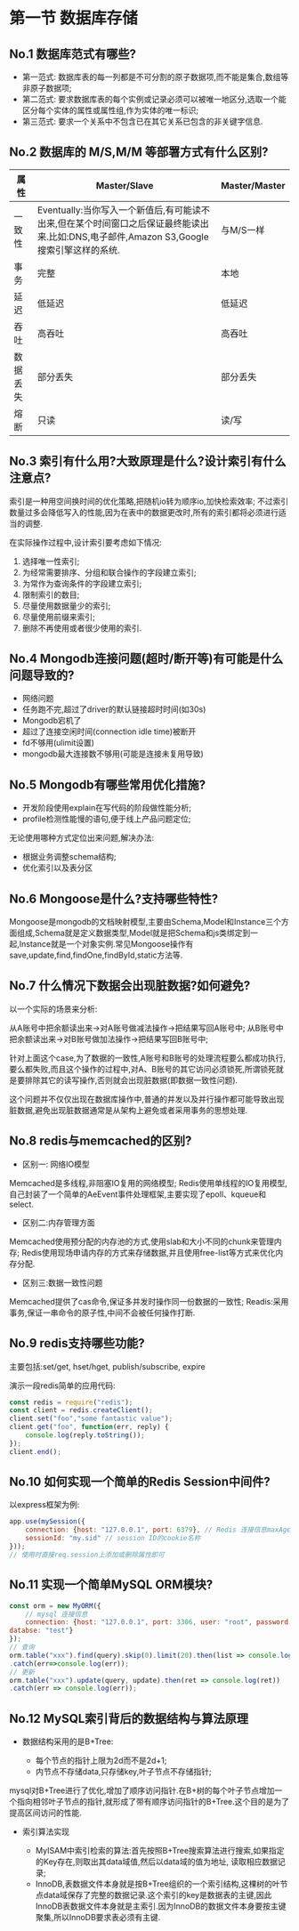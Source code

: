 # 第一节 数据库存储

## No.1 数据库范式有哪些?

* 第一范式: 数据库表的每一列都是不可分割的原子数据项,而不能是集合,数组等非原子数据项;
* 第二范式: 要求数据库表的每个实例或记录必须可以被唯一地区分,选取一个能区分每个实体的属性或属性组,作为实体的唯一标识;
* 第三范式: 要求一个关系中不包含已在其它关系已包含的非关键字信息.

## No.2 数据库的 M/S,M/M 等部署方式有什么区别?

|  属性  | Master/Slave |  Master/Master  |
| ------ | ------ | ------ |
|  一致性  | Eventually:当你写入一个新值后,有可能读不出来,但在某个时间窗口之后保证最终能读出来.比如:DNS,电子邮件,Amazon S3,Google搜索引擎这样的系统.   |   与M/S一样    |
|  事务  | 完整   | 本地 |
|  延迟  | 低延迟   | 低延迟      |
|  吞吐  | 高吞吐 | 高吞吐 |
|  数据丢失  | 部分丢失    | 部分丢失 |
|  熔断  | 只读    | 读/写  |

## No.3 索引有什么用?大致原理是什么?设计索引有什么注意点?

索引是一种用空间换时间的优化策略,把随机io转为顺序io,加快检索效率;
不过索引数量过多会降低写入的性能,因为在表中的数据更改时,所有的索引都将必须进行适当的调整.

在实际操作过程中,设计索引要考虑如下情况:

1. 选择唯一性索引;
2. 为经常需要排序、分组和联合操作的字段建立索引;
3. 为常作为查询条件的字段建立索引;
4. 限制索引的数目;
5. 尽量使用数据量少的索引;
6. 尽量使用前缀来索引;
7. 删除不再使用或者很少使用的索引.

## No.4 Mongodb连接问题(超时/断开等)有可能是什么问题导致的?

* 网络问题
* 任务跑不完,超过了driver的默认链接超时时间(如30s)
* Mongodb宕机了
* 超过了连接空闲时间(connection idle time)被断开
* fd不够用(ulimit设置)
* mongodb最大连接数不够用(可能是连接未复用导致)

## No.5 Mongodb有哪些常用优化措施?

* 开发阶段使用explain在写代码的阶段做性能分析;
* profile检测性能慢的语句,便于线上产品问题定位;

无论使用哪种方式定位出来问题,解决办法:

* 根据业务调整schema结构;
* 优化索引以及表分区

## No.6 Mongoose是什么?支持哪些特性?

Mongoose是mongodb的文档映射模型,主要由Schema,Model和Instance三个方面组成,Schema就是定义数据类型,Model就是把Schema和js类绑定到一起,Instance就是一个对象实例.常见Mongoose操作有save,update,find,findOne,findById,static方法等.

## No.7 什么情况下数据会出现脏数据?如何避免?

以一个实际的场景来分析:

从A账号中把余额读出来->对A账号做减法操作->把结果写回A账号中;
从B账号中把余额读出来->对B账号做加法操作->把结果写回B账号中;

针对上面这个case,为了数据的一致性,A账号和B账号的处理流程要么都成功执行,要么都失败,而且这个操作的过程中,对A、B账号的其它访问必须锁死,所谓锁死就是要排除其它的读写操作,否则就会出现脏数据(即数据一致性问题).

这个问题并不仅仅出现在数据库操作中,普通的并发以及并行操作都可能导致出现脏数据,避免出现脏数据通常是从架构上避免或者采用事务的思想处理.

## No.8 redis与memcached的区别?

* 区别一: 网络IO模型

Memcached是多线程,非阻塞IO复用的网络模型;
Redis使用单线程的IO复用模型,自己封装了一个简单的AeEvent事件处理框架,主要实现了epoll、kqueue和select.

* 区别二:内存管理方面

Memcached使用预分配的内存池的方式,使用slab和大小不同的chunk来管理内存;
Redis使用现场申请内存的方式来存储数据,并且使用free-list等方式来优化内存分配.

* 区别三:数据一致性问题

Memcached提供了cas命令,保证多并发时操作同一份数据的一致性;
Readis:采用事务,保证一串命令的原子性,中间不会被任何操作打断.

## No.9 redis支持哪些功能?

主要包括:set/get, hset/hget, publish/subscribe, expire

演示一段redis简单的应用代码:

```js
const redis = require("redis");
const client = redis.createClient();
client.set("foo","some fantastic value");
client.get("foo", function(err, reply) {
    console.log(reply.toString());
});
client.end();
```

## No.10 如何实现一个简单的Redis Session中间件?

以express框架为例:

```js
app.use(mySession({
    connection: {host: "127.0.0.1", port: 6379}, // Redis 连接信息maxAge: 3600, // session 的有效期
    sessionId: "my.sid" // session ID的cookie名称
}));
// 使用时直接req.session上添加或删除属性即可
```

## No.11 实现一个简单MySQL ORM模块?

```js
const orm = new MyORM({
    // mysql 连接信息
    connection: {host: "127.0.0.1", port: 3306, user: "root", password: "",
databse: "test"}
});
// 查询
orm.table("xxx").find(query).skip(0).limit(20).then(list => console.log("results", list);)
.catch(err=>console.log(err));
// 更新
orm.table("xxx").update(query, update).then(ret => console.log(ret))
.catch(err => console.log(err));
```

## No.12 MySQL索引背后的数据结构与算法原理

* 数据结构采用的是B+Tree:

  * 每个节点的指针上限为2d而不是2d+1;
  * 内节点不存储data,只存储key,叶子节点不存储指针;

mysql对B+Tree进行了优化,增加了顺序访问指针.在B+树的每个叶子节点增加一个指向相邻叶子节点的指针,就形成了带有顺序访问指针的B+Tree.这个目的是为了提高区间访问的性能.

* 索引算法实现

  * MyISAM中索引检索的算法:首先按照B+Tree搜索算法进行搜索,如果指定的Key存在,则取出其data域值,然后以data域的值为地址, 读取相应数据记录;
  * InnoDB,表数据文件本身就是按B+Tree组织的一个索引结构,这棵树的叶节点data域保存了完整的数据记录.这个索引的key是数据表的主键,因此InnoDB表数据文件本身就是主索引.因为InnoDB的数据文件本身要按主键聚集,所以InnoDB要求表必须有主键.
